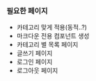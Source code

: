 

### 필요한 페이지


- 카테고리 맞게 적용(동적..?)
- 마크다운 전용 컴포넌트 생성
- 카테고리 별 목록 페이지
- 글쓰기 페이지
- 로그인 페이지
- 로그아웃 페이지

